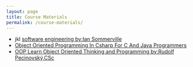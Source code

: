 ```yaml
---
layout: page
title: Course Materials
permalink: /course-materials/
---
```

* jkl [software engineering by:Ian Sommerville](static_files/materail/Books/aaaa.pdf)
* [Object Oriented Programming In Csharp For C And Java Programmers](static_files/materail/Books/ada95oop.pdf)
* [OOP Learn Object Oriented Thinking and Programming by:Rudolf Pecinovský,CSc](static_files/materail/Books/11_The_Smarter_Student_Skills_And_Strategies_for_Success_at_University.pdf)